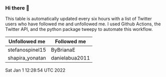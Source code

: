 ### Hi there 👋

This table is automatically updated every six hours with a list of Twitter users who have followed me and unfollowed me. I used Github Actions, the Twitter API, and the python package tweepy to automate this workflow.

| Unfollowed me |  Followed me |
| --- | --- |
|stefanospinel15|ByBrianaE|
|shapira_yonatan|danielabua2011|
Sat Jan  1 12:28:54 UTC 2022
